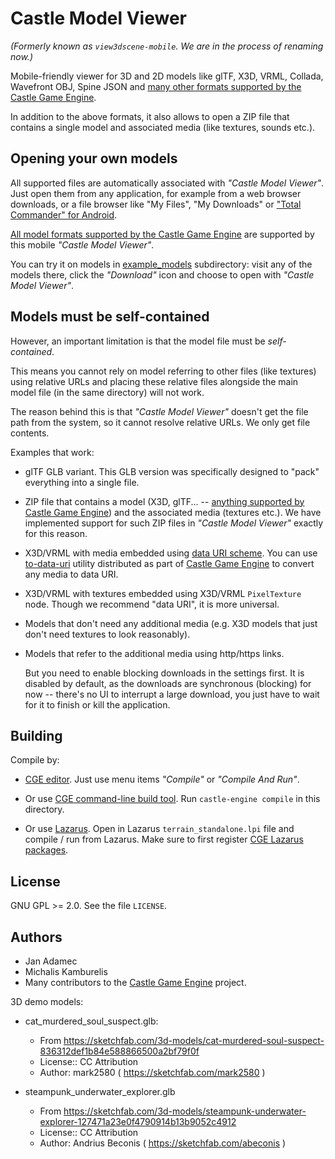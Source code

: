 # Castle Model Viewer

_(Formerly known as `view3dscene-mobile`. We are in the process of renaming now.)_

Mobile-friendly viewer for 3D and 2D models like glTF, X3D, VRML, Collada, Wavefront OBJ, Spine JSON and [many other formats supported by the Castle Game Engine](https://castle-engine.io/creating_data_model_formats.php).

In addition to the above formats, it also allows to open a ZIP file that contains a single model and associated media (like textures, sounds etc.).

## Opening your own models

All supported files are automatically associated with _"Castle Model Viewer"_. Just open them from any application, for example from a web browser downloads, or a file browser like "My Files", "My Downloads" or ["Total Commander" for Android](https://play.google.com/store/apps/details?id=com.ghisler.android.TotalCommander).

[All model formats supported by the Castle Game Engine](https://castle-engine.io/creating_data_model_formats.php) are supported by this mobile _"Castle Model Viewer"_.

You can try it on models in [example_models](https://github.com/castle-engine/view3dscene-mobile/tree/master/example_models) subdirectory: visit any of the models there, click the _"Download"_ icon and choose to open with _"Castle Model Viewer"_.

## Models must be self-contained

However, an important limitation is that the model file must be _self-contained_.

This means you cannot rely on model referring to other files (like textures) using relative URLs and placing these relative files alongside the main model file (in the same directory) will not work.

The reason behind this is that _"Castle Model Viewer"_ doesn't get the file path from the system, so it cannot resolve relative URLs. We only get file contents.

Examples that work:

- glTF GLB variant. This GLB version was specifically designed to "pack" everything into a single file.
- ZIP file that contains a model (X3D, glTF... -- [anything supported by Castle Game Engine](https://castle-engine.io/creating_data_model_formats.php)) and the associated media (textures etc.). We have implemented support for such ZIP files in _"Castle Model Viewer"_ exactly for this reason.
- X3D/VRML with media embedded using [data URI scheme](https://en.wikipedia.org/wiki/Data_URI_scheme). You can use [to-data-uri](https://github.com/castle-engine/castle-engine/tree/master/tools/to-data-uri) utility distributed as part of [Castle Game Engine](https://castle-engine.io/) to convert any media to data URI.
- X3D/VRML with textures embedded using X3D/VRML `PixelTexture` node. Though we recommend "data URI", it is more universal.
- Models that don't need any additional media (e.g. X3D models that just don't need textures to look reasonably).
- Models that refer to the additional media using http/https links.

    But you need to enable blocking downloads in the settings first. It is disabled by default, as the downloads are synchronous (blocking) for now -- there's no UI to interrupt a large download, you just have to wait for it to finish or kill the application.

## Building

Compile by:

- [CGE editor](https://castle-engine.io/editor). Just use menu items _"Compile"_ or _"Compile And Run"_.

- Or use [CGE command-line build tool](https://castle-engine.io/build_tool). Run `castle-engine compile` in this directory.

- Or use [Lazarus](https://www.lazarus-ide.org/). Open in Lazarus `terrain_standalone.lpi` file and compile / run from Lazarus. Make sure to first register [CGE Lazarus packages](https://castle-engine.io/lazarus).

## License

GNU GPL >= 2.0. See the file `LICENSE`.

## Authors

- Jan Adamec
- Michalis Kamburelis
- Many contributors to the [Castle Game Engine](https://castle-engine.io/) project.

3D demo models:
- cat_murdered_soul_suspect.glb:
    - From https://sketchfab.com/3d-models/cat-murdered-soul-suspect-836312def1b84e588866500a2bf79f0f
    - License:: CC Attribution
    - Author: mark2580 ( https://sketchfab.com/mark2580 )

- steampunk_underwater_explorer.glb
    - From https://sketchfab.com/3d-models/steampunk-underwater-explorer-127471a23e0f4790914b13b9052c4912
    - License:: CC Attribution
    - Author: Andrius Beconis ( https://sketchfab.com/abeconis )
